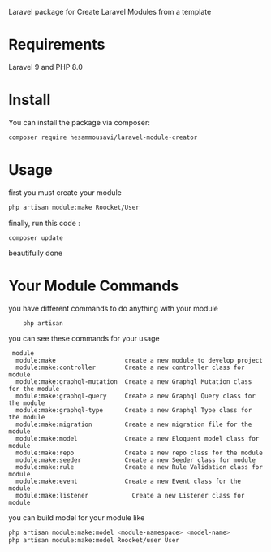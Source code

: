 Laravel package for Create Laravel Modules from a template

# Requirements
Laravel 9 and PHP 8.0

# Install

You can install the package via composer:
```bash
composer require hesammousavi/laravel-module-creator
```

# Usage

first you must create your module

```bash
php artisan module:make Roocket/User
```

finally, run this code :

```
composer update
```

beautifully done


# Your Module Commands 

you have different commands to do anything with your module
```bash
    php artisan
```

you can see these commands for your usage

```
 module
  module:make                   create a new module to develop project
  module:make:controller        Create a new controller class for module
  module:make:graphql-mutation  Create a new Graphql Mutation class for the module
  module:make:graphql-query     Create a new Graphql Query class for the module
  module:make:graphql-type      Create a new Graphql Type class for the module
  module:make:migration         Create a new migration file for the module
  module:make:model             Create a new Eloquent model class for module
  module:make:repo              Create a new repo class for the module
  module:make:seeder            Create a new Seeder class for module
  module:make:rule              Create a new Rule Validation class for module
  module:make:event             Create a new Event class for the module
  module:make:listener            Create a new Listener class for module
```


you can build model for your module like

```bash
php artisan module:make:model <module-namespace> <model-name>
php artisan module:make:model Roocket/user User  
```
